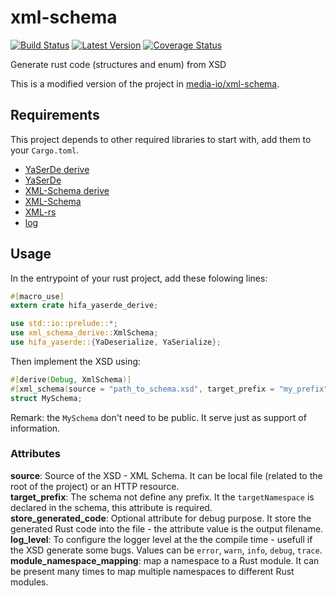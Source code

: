 # xml-schema

[![Build Status]][travis] [![Latest Version]][crates.io] [![Coverage Status]][coveralls]

[Build Status]: https://travis-ci.org/media-io/xml-schema.svg?branch=master
[travis]: https://travis-ci.org/media-io/xml-schema
[Latest Version]: https://img.shields.io/crates/v/xml-schema.svg
[crates.io]: https://crates.io/crates/xml-schema
[Coverage Status]: https://coveralls.io/repos/github/media-io/xml-schema/badge.svg?branch=master
[coveralls]: https://coveralls.io/github/media-io/xml-schema?branch=master

Generate rust code (structures and enum) from XSD

This is a modified version of the project in [media-io/xml-schema](https://github.com/media-io/xml-schema).

## Requirements

This project depends to other required libraries to start with, add them to your `Cargo.toml`.

- [YaSerDe derive](https://crates.io/crates/hifa_yaserde_derive)
- [YaSerDe](https://crates.io/crates/hifa_yaserde)
- [XML-Schema derive](https://crates.io/crates/xml-schema-derive)
- [XML-Schema](https://crates.io/crates/xml-schema)
- [XML-rs](https://crates.io/crates/xml-rs)
- [log](https://crates.io/crates/log)

## Usage

In the entrypoint of your rust project, add these folowing lines:

```rust
#[macro_use]
extern crate hifa_yaserde_derive;

use std::io::prelude::*;
use xml_schema_derive::XmlSchema;
use hifa_yaserde::{YaDeserialize, YaSerialize};
```

Then implement the XSD using:

```rust
#[derive(Debug, XmlSchema)]
#[xml_schema(source = "path_to_schema.xsd", target_prefix = "my_prefix")]
struct MySchema;
```

Remark: the `MySchema` don't need to be public. It serve just as support of information.

### Attributes

**source**: Source of the XSD - XML Schema. It can be local file (related to the root of the project) or an HTTP resource.  
**target_prefix**: The schema not define any prefix. It the `targetNamespace` is declared in the schema, this attribute is required.  
**store_generated_code**: Optional attribute for debug purpose. It store the generated Rust code into the file - the attribute value is the output filename.  
**log_level**: To configure the logger level at the the compile time - usefull if the XSD generate some bugs. Values can be `error`, `warn`, `info`, `debug`, `trace`.  
**module_namespace_mapping**: map a namespace to a Rust module. It can be present many times to map multiple namespaces to different Rust modules.
